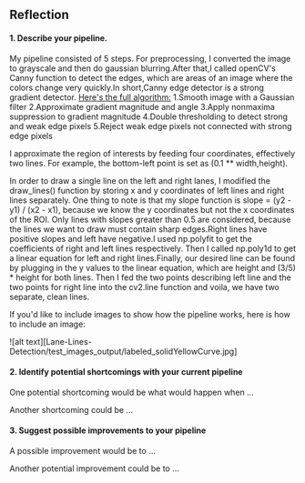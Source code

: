 ## Reflection

#### 1. Describe your pipeline.

My pipeline consisted of 5 steps. For preprocessing, I converted the image to grayscale and then do gaussian blurring.After that,I called openCV's Canny function to detect the edges, which are areas of an image where the colors change very quickly.In short,Canny edge detector is a strong gradient detector. 
[Here's the full algorithm:](https://web.stanford.edu/class/ee368/Handouts/Lectures/2014_Spring/Combined_Slides/11-Edge-Detection-Combined.pdf)
1.Smooth image with a Gaussian filter
2.Approximate gradient magnitude and angle
3.Apply nonmaxima suppression to gradient magnitude
4.Double thresholding to detect strong and weak edge pixels
5.Reject weak edge pixels not connected with strong edge pixels

I approximate the region of interests by feeding four coordinates, effectively two lines. For example, the bottom-left point is set as (0.1 ** width,height).

In order to draw a single line on the left and right lanes, I modified the draw_lines() function by storing x and y coordinates of left lines and right lines separately. One thing to note is that my slope function is  slope = (y2 - y1) / (x2 - x1), because we know the y coordinates but not the x coordinates of the ROI. Only lines with slopes greater than 0.5 are considered, because the lines we want to draw must contain sharp edges.Right lines have positive slopes and left have negative.I used np.polyfit to get the coefficients of right and left lines respectively. Then I called np.poly1d to get a linear equation for left and right lines.Finally, our desired line can be found by plugging in the y values to the linear equation, which are height and (3/5) * height for both lines. Then I fed the two points describing left line and the two points for right line into the cv2.line function and voila, we have two separate, clean lines.

If you'd like to include images to show how the pipeline works, here is how to include an image: 

![alt text][Lane-Lines-Detection/test_images_output/labeled_solidYellowCurve.jpg]


#### 2. Identify potential shortcomings with your current pipeline


One potential shortcoming would be what would happen when ... 

Another shortcoming could be ...


#### 3. Suggest possible improvements to your pipeline

A possible improvement would be to ...

Another potential improvement could be to ...
